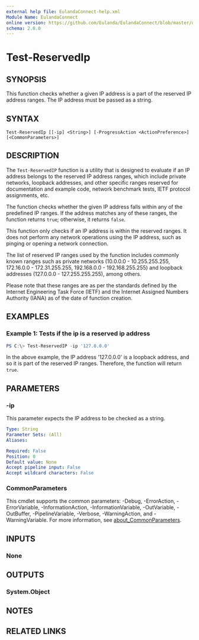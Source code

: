 ```yaml
---
external help file: EulandaConnect-help.xml
Module Name: EulandaConnect
online version: https://github.com/Eulanda/EulandaConnect/blob/master/docs/Test-ReservedIp.md
schema: 2.0.0
---
```


# Test-ReservedIp

## SYNOPSIS
This function checks whether a given IP address is a part of the reserved IP address ranges. The IP address must be passed as a string.

## SYNTAX

```
Test-ReservedIp [[-ip] <String>] [-ProgressAction <ActionPreference>] [<CommonParameters>]
```

## DESCRIPTION
The `Test-ReservedIP` function is a utility that is designed to evaluate if an IP address belongs to the reserved IP address ranges, which include private networks, loopback addresses, and other specific ranges reserved for documentation and example code, network benchmark tests, IETF protocol assignments, etc.

The function checks whether the given IP address falls within any of the predefined IP ranges. If the address matches any of these ranges, the function returns `true`; otherwise, it returns `false`.

This function only checks if an IP address is within the reserved ranges. It does not perform any network operations using the IP address, such as pinging or opening a network connection.

The list of reserved IP ranges used by the function includes commonly known ranges such as private networks (10.0.0.0 - 10.255.255.255, 172.16.0.0 - 172.31.255.255, 192.168.0.0 - 192.168.255.255) and loopback addresses (127.0.0.0 - 127.255.255.255), among others.

Please note that these ranges are as per the standards defined by the Internet Engineering Task Force (IETF) and the Internet Assigned Numbers Authority (IANA) as of the date of function creation.

## EXAMPLES

### Example 1: Tests if the ip is a reserved ip address
```powershell
PS C:\> Test-ReservedIP -ip '127.0.0.0'
```

In the above example, the IP address '127.0.0.0' is a loopback address, and so it is part of the reserved IP ranges. Therefore, the function will return `true`.

## PARAMETERS

### -ip
This parameter expects the IP address to be checked as a string.

```yaml
Type: String
Parameter Sets: (All)
Aliases:

Required: False
Position: 0
Default value: None
Accept pipeline input: False
Accept wildcard characters: False
```


### CommonParameters
This cmdlet supports the common parameters: -Debug, -ErrorAction, -ErrorVariable, -InformationAction, -InformationVariable, -OutVariable, -OutBuffer, -PipelineVariable, -Verbose, -WarningAction, and -WarningVariable. For more information, see [about_CommonParameters](http://go.microsoft.com/fwlink/?LinkID=113216).

## INPUTS

### None

## OUTPUTS

### System.Object
## NOTES

## RELATED LINKS

